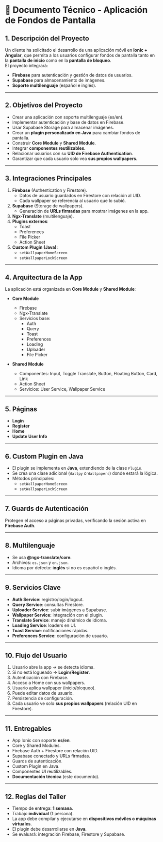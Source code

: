 # 📱 Documento Técnico - Aplicación de Fondos de Pantalla

## 1. Descripción del Proyecto
Un cliente ha solicitado el desarrollo de una aplicación móvil en **Ionic + Angular**, que permita a los usuarios configurar fondos de pantalla tanto en la **pantalla de inicio** como en la **pantalla de bloqueo**.  
El proyecto integrará:
- **Firebase** para autenticación y gestión de datos de usuarios.  
- **Supabase** para almacenamiento de imágenes.  
- **Soporte multilenguaje** (español e inglés).  

---

## 2. Objetivos del Proyecto
- Crear una aplicación con soporte multilenguaje (es/en).  
- Implementar autenticación y base de datos en Firebase.  
- Usar Supabase Storage para almacenar imágenes.  
- Crear un **plugin personalizado en Java** para cambiar fondos de pantalla.  
- Construir **Core Module** y **Shared Module**.  
- Integrar **componentes reutilizables**.  
- Relacionar usuarios con su **UID de Firebase Authentication**.  
- Garantizar que cada usuario solo vea **sus propios wallpapers**.  

---

## 3. Integraciones Principales
1. **Firebase** (Authentication y Firestore).  
   - Datos de usuario guardados en Firestore con relación al UID.  
   - Cada wallpaper se referencia al usuario que lo subió.  
2. **Supabase** (Storage de wallpapers).  
   - Generación de **URLs firmadas** para mostrar imágenes en la app.  
3. **Ngx-Translate** (multilenguaje).  
4. **Plugins externos**:  
   - Toast  
   - Preferences  
   - File Picker  
   - Action Sheet  
5. **Custom Plugin (Java)**:  
   - `setWallpaperHomeScreen`  
   - `setWallpaperLockScreen`  

---

## 4. Arquitectura de la App
La aplicación está organizada en **Core Module** y **Shared Module**:

- **Core Module**  
  - Firebase  
  - Ngx-Translate  
  - Servicios base:  
    - Auth  
    - Query  
    - Toast  
    - Preferences  
    - Loading  
    - Uploader  
    - File Picker  

- **Shared Module**  
  - Componentes: Input, Toggle Translate, Button, Floating Button, Card, Link  
  - Action Sheet  
  - Servicios: User Service, Wallpaper Service  

---

## 5. Páginas
- **Login**  
- **Register**  
- **Home**  
- **Update User Info**  

---

## 6. Custom Plugin en Java
- El plugin se implementa en **Java**, extendiendo de la clase `Plugin`.  
- Se crea una clase adicional (`Wallpy` o `Wallpapers`) donde estará la lógica.  
- Métodos principales:  
  - `setWallpaperHomeScreen`  
  - `setWallpaperLockScreen`  

---

## 7. Guards de Autenticación
Protegen el acceso a páginas privadas, verificando la sesión activa en **Firebase Auth**.  

---

## 8. Multilenguaje
- Se usa **@ngx-translate/core**.  
- Archivos: `es.json` y `en.json`.  
- Idioma por defecto: **inglés** si no es español o inglés.  

---

## 9. Servicios Clave
- **Auth Service**: registro/login/logout.  
- **Query Service**: consultas Firestore.  
- **Uploader Service**: subir imágenes a Supabase.  
- **Wallpaper Service**: integración con el plugin.  
- **Translate Service**: manejo dinámico de idioma.  
- **Loading Service**: loaders en UI.  
- **Toast Service**: notificaciones rápidas.  
- **Preferences Service**: configuración de usuario.  

---

## 10. Flujo del Usuario
1. Usuario abre la app → se detecta idioma.  
2. Si no está logueado → **Login/Register**.  
3. Autenticación con Firebase.  
4. Acceso a Home con sus wallpapers.  
5. Usuario aplica wallpaper (inicio/bloqueo).  
6. Puede editar datos de usuario.  
7. Persistencia de configuración.  
8. Cada usuario ve solo **sus propios wallpapers** (relación UID en Firestore).  

---

## 11. Entregables
- App Ionic con soporte **es/en**.  
- Core y Shared Modules.  
- Firebase Auth + Firestore con relación UID.  
- Supabase conectado y URLs firmadas.  
- Guards de autenticación.  
- Custom Plugin en Java.  
- Componentes UI reutilizables.  
- **Documentación técnica** (este documento).  

---

## 12. Reglas del Taller
- Tiempo de entrega: **1 semana**.  
- Trabajo **individual** (1 persona).  
- La app debe compilar y ejecutarse en **dispositivos móviles o máquinas virtuales**.  
- El plugin debe desarrollarse en **Java**.  
- Se evaluará: integración Firebase, Firestore y Supabase.  

